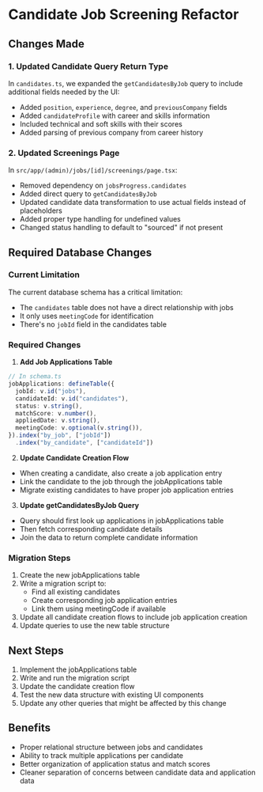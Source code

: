 # Candidate Job Screening Refactor

## Changes Made

### 1. Updated Candidate Query Return Type
In `candidates.ts`, we expanded the `getCandidatesByJob` query to include additional fields needed by the UI:

- Added `position`, `experience`, `degree`, and `previousCompany` fields
- Added `candidateProfile` with career and skills information
- Included technical and soft skills with their scores
- Added parsing of previous company from career history

### 2. Updated Screenings Page
In `src/app/(admin)/jobs/[id]/screenings/page.tsx`:

- Removed dependency on `jobsProgress.candidates`
- Added direct query to `getCandidatesByJob`
- Updated candidate data transformation to use actual fields instead of placeholders
- Added proper type handling for undefined values
- Changed status handling to default to "sourced" if not present

## Required Database Changes

### Current Limitation
The current database schema has a critical limitation:

- The `candidates` table does not have a direct relationship with jobs
- It only uses `meetingCode` for identification
- There's no `jobId` field in the candidates table

### Required Changes

1. **Add Job Applications Table**
```typescript
// In schema.ts
jobApplications: defineTable({
  jobId: v.id("jobs"),
  candidateId: v.id("candidates"),
  status: v.string(),
  matchScore: v.number(),
  appliedDate: v.string(),
  meetingCode: v.optional(v.string()),
}).index("by_job", ["jobId"])
  .index("by_candidate", ["candidateId"])
```

2. **Update Candidate Creation Flow**
- When creating a candidate, also create a job application entry
- Link the candidate to the job through the jobApplications table
- Migrate existing candidates to have proper job application entries

3. **Update getCandidatesByJob Query**
- Query should first look up applications in jobApplications table
- Then fetch corresponding candidate details
- Join the data to return complete candidate information

### Migration Steps

1. Create the new jobApplications table
2. Write a migration script to:
   - Find all existing candidates
   - Create corresponding job application entries
   - Link them using meetingCode if available
3. Update all candidate creation flows to include job application creation
4. Update queries to use the new table structure

## Next Steps

1. Implement the jobApplications table
2. Write and run the migration script
3. Update the candidate creation flow
4. Test the new data structure with existing UI components
5. Update any other queries that might be affected by this change

## Benefits

- Proper relational structure between jobs and candidates
- Ability to track multiple applications per candidate
- Better organization of application status and match scores
- Cleaner separation of concerns between candidate data and application data 